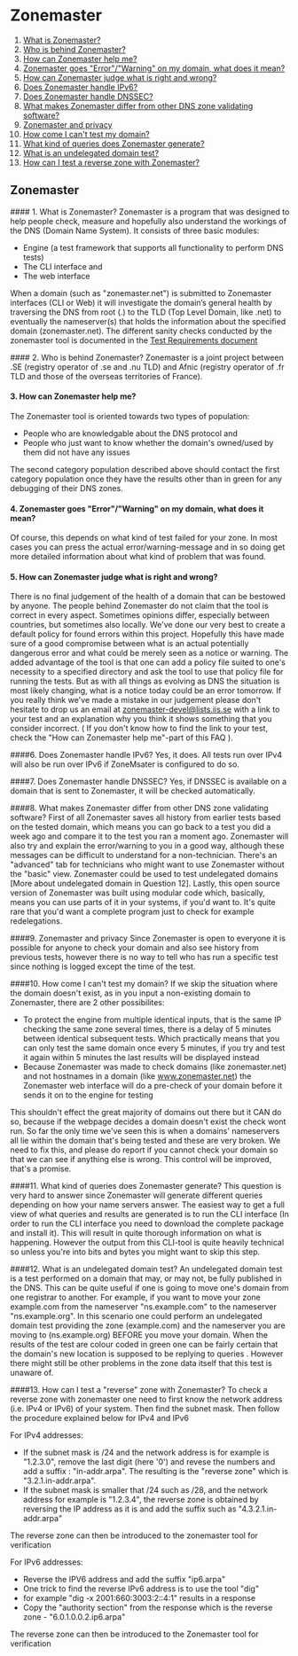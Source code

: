 Zonemaster
==========

1. [What is Zonemaster?](#1-what-is-zonemaster)
2. [Who is behind Zonemaster?](#2-who-is-behind-zonemaster)
3. [How can Zonemaster help me?](#3-how-can-zonemaster-help-me)
4. [Zonemaster goes "Error"/"Warning" on my domain, what does it
mean?](#4-zonemaster-goes-errorwarning-on-my-domain-what-does-it-mean)
5. [How can Zonemaster judge what is right and wrong?](#5-how-can-zonemaster-judge-what-is-right-and-wrong)
6. [Does Zonemaster handle IPv6?](#6-does-zonemaster-handle-ipv6)
7. [Does Zonemaster handle DNSSEC?](#7-does-zonemaster-handle-dnssec) 
8. [What makes Zonemaster differ from other DNS zone validating
software?](#8-what-makes-zonemaster-differ-from-other-dns-zone-validating-software)
9. [Zonemaster and privacy](#9-zonemaster-and-privacy)
10. [How come I can't test my domain?](#10-how-come-i-cant-test-my-domain)
11. [What kind of queries does Zonemaster generate?](#11-what-kind-of-queries-does-zonemaster-generate)
12. [What is an undelegated domain test?](#12-what-is-an-undelegated-domain-test)
13. [How can I test a reverse zone with Zonemaster?](#13-how-can-i-test-a-reverse-zone-with-zonemaster)

Zonemaster
----------
#### 1. What is Zonemaster?
Zonemaster is a program that was designed to help people check, measure and
hopefully also understand the workings of the DNS (Domain Name System). 
It consists of three basic modules: 
  - Engine (a test framework that supports all functionality to perform DNS tests)
  - The CLI interface and 
  - The web interface 

When a domain (such as "zonemaster.net") is submitted to Zonemaster interfaces (CLI or
Web) it will investigate the domain’s general health by traversing the DNS from root 
(.) to the TLD (Top Level Domain, like .net) to eventually the nameserver(s) that holds 
the information about the specified domain (zonemaster.net). The different sanity checks 
conducted by the zonemaster tool is documented in the [Test Requirements
document](https://github.com/dotse/zonemaster/blob/master/docs/requirements/TestRequirements.md)

#### 2. Who is behind Zonemaster?
Zonemaster is a joint project between .SE (registry operator of .se and .nu TLD) and Afnic 
(registry operator of .fr TLD and those of the overseas territories of France). 

#### 3. How can Zonemaster help me?  
The Zonemaster tool is oriented towards two types of population: 

  - People who are knowledgable about the DNS protocol and 
  - People who just want to know whether the domain's owned/used by them did not have any issues

The second category population described above should contact the first
category population once they have the results other than in green for any
debugging of their DNS zones.

#### 4. Zonemaster goes "Error"/"Warning" on my domain, what does it mean?
Of course, this depends on what kind of test failed for your zone. In most cases
you can press the actual error/warning-message and in so doing get more detailed
information about what kind of problem that was found.

#### 5. How can Zonemaster judge what is right and wrong?  
There is no final judgement of the health of a domain that can be bestowed by
anyone. The people behind Zonemaster do not claim that the tool is correct in 
every aspect. Sometimes opinions differ, especially between countries, but sometimes 
also locally. We've done our very best to create a default policy for found errors within 
this project. Hopefully this have made sure of a good compromise between what is an actual 
potentially dangerous error and what could be merely seen as a notice or warning.
The added advantage of the tool is that one can add a policy file suited to
one's necessity to a specified directory and ask the tool to use that policy
file for running the tests.
But as with all things as evolving as DNS the situation is most likely
changing, what is a notice today could be an error tomorrow. If you really think
we've made a mistake in our judgement please don't hesitate to drop us an email
at zonemaster-devel@lists.iis.se with a link to your test and an explanation why you think it
shows something that you consider incorrect. ( If you don't know how to find the
link to your test, check the "How can Zonemaster help me"-part of this FAQ ).

####6. Does Zonemaster handle IPv6?
Yes, it does. All tests run over IPv4 will also be run over IPv6 if ZoneMsater
is configured to do so.

####7. Does Zonemaster handle DNSSEC?
Yes, if DNSSEC is available on a domain that is sent to Zonemaster, it will be
checked automatically.

####8. What makes Zonemaster differ from other DNS zone validating software?
First of all Zonemaster saves all history from earlier tests based on the tested
domain, which means you can go back to a test you did a week ago and compare it
to the test you ran a moment ago.
Zonemaster will also try and explain the error/warning to you in a good way,
although these messages can be difficult to understand for a non-technician. 
There's an "advanced" tab for technicians who might want to use Zonemaster
without the "basic" view. 
Zonemaster could be used to test undelegated domains [More about undelegated
domain in Question 12].
Lastly, this open source version of Zonemaster was built using modular code
which, basically, means you can use parts of it in your systems, if you'd want
to. It's quite rare that you'd want a complete program just to check for example
redelegations.

####9. Zonemaster and privacy
Since Zonemaster is open to everyone it is possible for anyone to check your
domain and also see history from previous tests, however there is no way to tell
who has run a specific test since nothing is logged except the time of the test.

####10. How come I can't test my domain?
If we skip the situation where the domain doesn't exist, as in you input a
non-existing domain to Zonemaster, there are 2 other possibilites: 
  - To protect the engine from multiple identical inputs, that is the same IP
    checking the same zone several times, there is a delay of 5 minutes between
    identical subsequent tests. Which practically means that you can only test the
    same domain once every 5 minutes, if you try and test it again within 5 minutes
    the last results will be displayed instead </li>
  - Because Zonemaster was made to check domains (like zonemaster.net) and not hostnames
    in a domain (like www.zonemaster.net) the Zonemaster web interface will do a pre-check of
    your domain before it sends it on to the engine for testing 

This shouldn't effect the great majority of domains out there but it CAN do so, because if the
webpage decides a domain doesn't exist the check wont run. So far the only time
we've seen this is when a domains' nameservers all lie within the domain that's
being tested and these are very broken. We need to fix this, and please do
report if you cannot check your domain so that we can see if anything else is
wrong. This control will be improved, that's a promise.

####11. What kind of queries does Zonemaster generate?
This question is very hard to answer since Zonemaster will generate different
queries depending on how your name servers answer. The easiest way to get a full
view of what queries and results are generated is to run the
CLI interface (In order to run the CLI interface you need to download the
complete package and install it). This will result in quite thorough information on what
is happening. However the output from this CLI-tool is quite heavily technical
so unless you're into bits and bytes you might want to skip this step.

####12. What is an undelegated domain test?
An undelegated domain test is a test performed on a domain that may, or may not,
be fully published in the DNS. This can be quite useful if one is going to move
one's domain from one registrar to another. 
For example, if you want to move your zone example.com from the nameserver
"ns.example.com" to the nameserver "ns.example.org". In this scenario one could perform 
an undelegated domain test providing the zone (example.com) and the nameserver you are moving to
(ns.example.org) BEFORE you move your domain. 
When the results of the test are colour coded in green one can be fairly certain
that the domain's new location is supposed to be replying to queries . However there 
might still be other problems in the zone data itself that this test is unaware of.

####13. How can I test a "reverse" zone with Zonemaster?
To check a reverse zone with zonemaster one need to first know the network
address (i.e. IPv4 or IPv6) of your system. Then find the subnet mask. Then
follow the procedure explained below for IPv4 and IPv6

For IPv4 addresses:
  - If the subnet mask is /24 and the network address is for example is
    "1.2.3.0", remove the last digit (here '0') and revese the numbers and add a suffix :
    "in-addr.arpa". The resulting is the "reverse zone" which is
    "3.2.1.in-addr.arpa".
  - If the subnet mask is smaller that /24 such as /28, and the network address
    for example is "1.2.3.4", the reverse zone is obtained by reversing the IP
    address as it is and add the suffix such as "4.3.2.1.in-addr.arpa"

The reverse zone can then be introduced to the zonemaster tool for verification

For IPv6 addresses:
  - Reverse the IPV6 address and add the suffix "ip6.arpa" 
  - One trick to find the reverse IPv6 address is to use the tool "dig"
  - for example "dig -x 2001:660:3003:2::4:1" results in a response
  - Copy the "authority section" from the response which is the reverse zone - "6.0.1.0.0.2.ip6.arpa"

The reverse zone can then be introduced to the Zonemaster tool for verification



